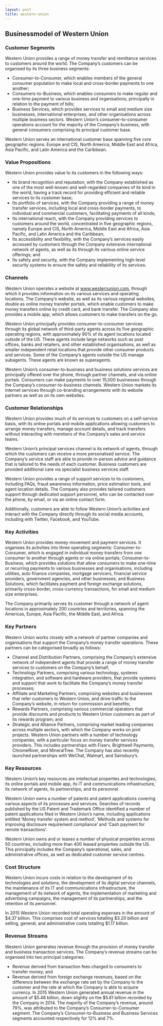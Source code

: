 ```yaml
---
layout: post
title: western-union
---
```


Businessmodel of Western Union
-------------------------------

### Customer Segments

Western Union provides a range of money transfer and remittance services to customers around the world. The Company’s customers can be organised by its three business segments:

 * Consumer-to-Consumer, which enables members of the general consumer population to make local and cross-border payments to one another;
* Consumers-to-Business, which enables consumers to make regular and one-time payment to various business and organisations, principally in relation to the payment of bills;
* Business Services, which provides services to small and medium size businesses, international enterprises, and other organisations across multiple business sectors.
 Western Union’s consumer-to-consumer operations account for the majority of the Company’s business, with general consumers comprising its principal customer base.

Western Union serves an international customer base spanning five core geographic regions: Europe and CIS, North America, Middle East and Africa, Asia Pacific, and Latin America and the Caribbean.

### Value Propositions

Western Union provides value to its customers in the following ways:

 * Its brand recognition and reputation, with the Company established as one of the most well-known and well-regarded companies of its kind in the world, having a track record for providing efficient and reliable services to its customer base;
* Its portfolio of services, with the Company providing a range of money transfer services, including local and cross-border payments, to individual and commercial customers, facilitating payments of all kinds;
* Its international reach, with the Company providing services to customers around the world, concentrated in five geographic regions, namely Europe and CIS, North America, Middle East and Africa, Asia Pacific, and Latin America and the Caribbean;
* Its accessibility and flexibility, with the Company’s services easily accessed by customers through the Company extensive international network of agents, as well as its through its various online service offerings; and
* Its safety and security, with the Company implementing high-level security systems to ensure the safety and reliability of its services.
 ### Channels

Western Union operates a website at www.westernunion.com, through which it provides information on its various services and operating locations. The Company’s website, as well as its various regional websites, double as online money transfer portals, which enable customers to make money transfers online by credit card, and bank transfer. The Company also provides a mobile app, which allows customers to make transfers on the go.

Western Union principally provides consumer-to-consumer services through its global network of third-party agents across its five geographic operating regions, with approximately 90% of its agent locations located outside of the US. These agents include large networks such as post offices, banks and retailers, and other established organisations, as well as smaller independent retail locations that provide other consumer products and services. Some of the Company’s agents outside the US manage subagents. These agents are known as superagents.

Western Union’s consumer-to-business and business solutions services are principally offered over the phone, through partner channels, and via online portals. Consumers can make payments to over 15,000 businesses through the Company’s consumer-to-business channels. Western Union markets its internet services through co-branding arrangements with its website partners as well as on its own websites.

### Customer Relationships

Western Union provides much of its services to customers on a self-service basis, with its online portals and mobile applications allowing customers to arrange money transfers, manage account details, and track transfers without interacting with members of the Company’s sales and service teams.

Western Union’s principal services channel is its network of agents, through which the customers can receive a more personalised service. The Company’s service staff are able to provide in-person advice and guidance that is tailored to the needs of each customer. Business customers are provided additional care via specialist business services staff.

Western Union provides a range of support services to its customers, including FAQs, fraud awareness information, price estimation tools, and agent location details. The Company also provides tailored customers support through dedicated support personnel, who can be contacted over the phone, by email, or via an online contact form.

Additionally, customers are able to follow Western Union’s activities and interact with the Company directly through its social media accounts, including with Twitter, Facebook, and YouTube.

### Key Activities

Western Union provides money movement and payment services. It organises its activities into three operating segments: Consumer-to-Consumer, which is engaged in individual money transfers from one consumer to another through agents or via online portals; Consumer-to-Business, which provides solutions that allow consumers to make one-time or recurring payments to various businesses and organisations, including utilities, auto finance companies, mortgage servicers, financial service providers, government agencies, and other businesses; and Business Solutions, which facilitates payment and foreign exchange solutions, primarily cross-border, cross-currency transactions, for small and medium size enterprises.

The Company primarily serves its customer through a network of agent locations in approximately 200 countries and territories, spanning the Americas, Europe, Asia Pacific, the Middle East, and Africa.

### Key Partners

Western Union works closely with a network of partner companies and organisations that support the Company’s money transfer operations. These partners can be categorised broadly as follows:

 * Channel and Distribution Partners, comprising the Company’s extensive network of independent agents that provide a range of money transfer services to customers on the Company’s behalf;
* Technology Partners, comprising various technology, systems integration, and software and hardware providers, that provide systems and support that work to facilitate the Company’s money transfer processes;
* Affiliate and Marketing Partners, comprising websites and businesses that refer customers to Western Union, and drive traffic to the Company’s website, in return for commission and benefits;
* Rewards Partners, comprising various commercial operators that provide discounts and products to Western Union customers as part of its rewards program; and
* Strategic and Alliance Partners, comprising market leading companies across multiple sectors, with which the Company works on joint projects.
 Western Union partners with a number of technology companies, with a particular focus on money transfer services providers. This includes partnerships with Fiserv, Brightwell Payments, ChromeRiver, and MineralTree. The Company has also recently launched partnerships with WeChat, Walmart, and Sainsbury’s.

### Key Resources

Western Union’s key resources are intellectual properties and technologies, its online portals and mobile app, its IT and communications infrastructure, its network of agents, its partnerships, and its personnel.

Western Union owns a number of patents and patent applications covering various aspects of its processes and services. Searches of records published by the US Patent and Trademark Office identified a number of patent applications filed in Western Union’s name, including applications entitled ‘Money transfer system and method’, ‘Methods and systems for improving disclosure requirement compliance’ and ‘Cash payment for remote transactions’.

Western Union owns and or leases a number of physical properties across 50 countries, including more than 400 leased properties outside the US. This principally includes the Company’s operational, sales, and administrative offices, as well as dedicated customer service centres.

### Cost Structure

Western Union incurs costs in relation to the development of its technologies and solutions, the development of its digital service channels, the maintenance of its IT and communications infrastructure, the management of its network of agents, the implementation of marketing and advertising campaigns, the management of its partnerships, and the retention of its personnel.

In 2015 Western Union recorded total operating expenses in the amount of $4.37 billion. This comprises cost of services totalling $3.20 billion and selling, general, and administrative costs totalling $1.17 billion.

### Revenue Streams

Western Union generates revenue through the provision of money transfer and business transaction services. The Company’s revenue streams can be organised into two principal categories:

 * Revenue derived from transaction fees charged to consumers to transfer money; and
* Revenue derived from foreign exchange revenues, based on the difference between the exchange rate set by the Company to the customer and the rate at which the Company is able to acquire currency.
 In 2015 Western Union generated annual revenue in the amount of $5.48 billion, down slightly on the $5.61 billion recorded by the Company in 2014. The majority of the Company’s revenue, around 79%, was attributed to the Company’s Consumer-to-Consumer segment. The Company’s Consumer-to-Business and Business Services segments accounted respectively for 12% and 7%.
